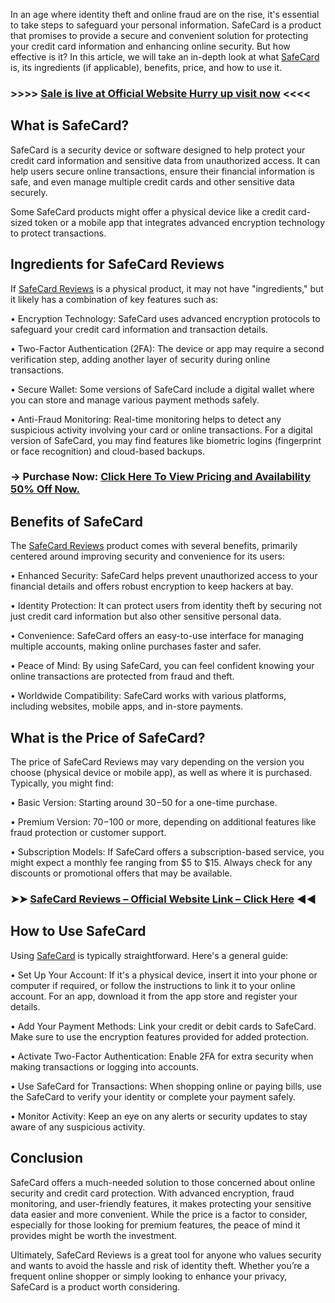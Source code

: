 In an age where identity theft and online fraud are on the rise, it's essential to take steps to safeguard your personal information. SafeCard is a product that promises to provide a secure and convenient solution for protecting your credit card information and enhancing online security. But how effective is it? In this article, we will take an in-depth look at what [SafeCard](https://safecardreviews.omeka.net/) is, its ingredients (if applicable), benefits, price, and how to use it.

### >>>> [Sale is live at Official Website Hurry up visit now](https://www.topofferlink.com/7KPG9DL/F3M126K/?sub5=dnb) <<<<

## What is SafeCard?
SafeCard is a security device or software designed to help protect your credit card information and sensitive data from unauthorized access. It can help users secure online transactions, ensure their financial information is safe, and even manage multiple credit cards and other sensitive data securely.

Some SafeCard products might offer a physical device like a credit card-sized token or a mobile app that integrates advanced encryption technology to protect transactions.

## Ingredients for SafeCard Reviews
If [SafeCard Reviews](https://safecardreviews.omeka.net/) is a physical product, it may not have "ingredients," but it likely has a combination of key features such as:

•	Encryption Technology: SafeCard uses advanced encryption protocols to safeguard your credit card information and transaction details.

•	Two-Factor Authentication (2FA): The device or app may require a second verification step, adding another layer of security during online transactions.

•	Secure Wallet: Some versions of SafeCard include a digital wallet where you can store and manage various payment methods safely.

•	Anti-Fraud Monitoring: Real-time monitoring helps to detect any suspicious activity involving your card or online transactions.
For a digital version of SafeCard, you may find features like biometric logins (fingerprint or face recognition) and cloud-based backups.

### → Purchase Now: [Click Here To View Pricing and Availability 50% Off Now.](https://www.topofferlink.com/7KPG9DL/F3M126K/?sub5=dnb)

## Benefits of SafeCard
The [SafeCard Reviews](https://safe-card.blogspot.com/2025/02/safecard-official-site.html) product comes with several benefits, primarily centered around improving security and convenience for its users:

•	Enhanced Security: SafeCard helps prevent unauthorized access to your financial details and offers robust encryption to keep hackers at bay.

•	Identity Protection: It can protect users from identity theft by securing not just credit card information but also other sensitive personal data.

•	Convenience: SafeCard offers an easy-to-use interface for managing multiple accounts, making online purchases faster and safer.

•	Peace of Mind: By using SafeCard, you can feel confident knowing your online transactions are protected from fraud and theft.

•	Worldwide Compatibility: SafeCard works with various platforms, including websites, mobile apps, and in-store payments.

## What is the Price of SafeCard?
The price of SafeCard Reviews may vary depending on the version you choose (physical device or mobile app), as well as where it is purchased. Typically, you might find:

•	Basic Version: Starting around $30-$50 for a one-time purchase.

•	Premium Version: $70-$100 or more, depending on additional features like fraud protection or customer support.

•	Subscription Models: If SafeCard offers a subscription-based service, you might expect a monthly fee ranging from $5 to $15.
Always check for any discounts or promotional offers that may be available.

### ➤➤ [SafeCard Reviews – Official Website Link – Click Here](https://www.topofferlink.com/7KPG9DL/F3M126K/?sub5=dnb) ◀◀

## How to Use SafeCard
Using [SafeCard](https://www.facebook.com/SafeCard.Reviews.Official/) is typically straightforward. Here's a general guide:

•	Set Up Your Account: If it's a physical device, insert it into your phone or computer if required, or follow the instructions to link it to your online account. For an app, download it from the app store and register your details.

•	Add Your Payment Methods: Link your credit or debit cards to SafeCard. Make sure to use the encryption features provided for added protection.

•	Activate Two-Factor Authentication: Enable 2FA for extra security when making transactions or logging into accounts.

•	Use SafeCard for Transactions: When shopping online or paying bills, use the SafeCard to verify your identity or complete your payment safely.

•	Monitor Activity: Keep an eye on any alerts or security updates to stay aware of any suspicious activity.

## Conclusion
SafeCard offers a much-needed solution to those concerned about online security and credit card protection. With advanced encryption, fraud monitoring, and user-friendly features, it makes protecting your sensitive data easier and more convenient. While the price is a factor to consider, especially for those looking for premium features, the peace of mind it provides might be worth the investment.

Ultimately, SafeCard Reviews is a great tool for anyone who values security and wants to avoid the hassle and risk of identity theft. Whether you’re a frequent online shopper or simply looking to enhance your privacy, SafeCard is a product worth considering.



